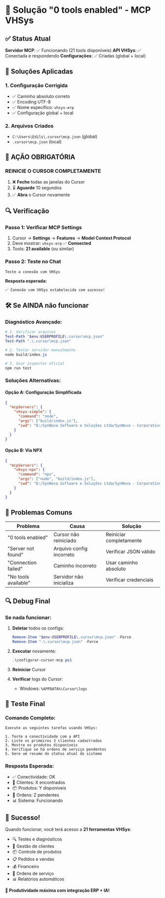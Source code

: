 # 🚨 Solução "0 tools enabled" - MCP VHSys

## ✅ Status Atual

**Servidor MCP**: ✅ Funcionando (21 tools disponíveis)
**API VHSys**: ✅ Conectada e respondendo
**Configurações**: ✅ Criadas (global + local)

## 🔧 Soluções Aplicadas

### 1. **Configuração Corrigida**
- ✅ Caminho absoluto correto
- ✅ Encoding UTF-8 
- ✅ Nome específico: `vhsys-erp`
- ✅ Configuração global + local

### 2. **Arquivos Criados**
- `C:\Users\Edils\.cursor\mcp.json` (global)
- `.cursor\mcp.json` (local)

## 🔄 AÇÃO OBRIGATÓRIA

### **REINICIE O CURSOR COMPLETAMENTE**

1. ❌ **Feche** todas as janelas do Cursor
2. ⏳ **Aguarde** 10 segundos
3. ✅ **Abra** o Cursor novamente

## 🔍 Verificação

### **Passo 1: Verificar MCP Settings**
1. Cursor → **Settings** → **Features** → **Model Context Protocol**
2. Deve mostrar: `vhsys-erp` ✅ **Connected**
3. Tools: **21 available** (ou similar)

### **Passo 2: Teste no Chat**
```
Teste a conexão com VHSys
```

**Resposta esperada:**
```
✅ Conexão com VHSys estabelecida com sucesso!
```

## 🛠️ Se AINDA não funcionar

### **Diagnóstico Avançado:**

```powershell
# 1. Verificar arquivos
Test-Path "$env:USERPROFILE\.cursor\mcp.json"
Test-Path ".\.cursor\mcp.json"

# 2. Testar servidor manualmente
node build/index.js

# 3. Usar inspector oficial
npm run test
```

### **Soluções Alternativas:**

#### **Opção A: Configuração Simplificada**
```json
{
  "mcpServers": {
    "vhsys-simple": {
      "command": "node",
      "args": ["build/index.js"],
      "cwd": "D:/SynNova Software e Soluções Ltda/SynNova - Corporativo - Documentos/02_PRODUÇÃO/00_ERP"
    }
  }
}
```

#### **Opção B: Via NPX**
```json
{
  "mcpServers": {
    "vhsys-npx": {
      "command": "npx",
      "args": ["node", "build/index.js"],
      "cwd": "D:/SynNova Software e Soluções Ltda/SynNova - Corporativo - Documentos/02_PRODUÇÃO/00_ERP"
    }
  }
}
```

## 🎯 Problemas Comuns

| Problema | Causa | Solução |
|----------|-------|---------|
| "0 tools enabled" | Cursor não reiniciado | Reiniciar completamente |
| "Server not found" | Arquivo config incorreto | Verificar JSON válido |
| "Connection failed" | Caminho incorreto | Usar caminho absoluto |
| "No tools available" | Servidor não inicializa | Verificar credenciais |

## 🔍 Debug Final

### **Se nada funcionar:**

1. **Deletar** todos os configs:
   ```powershell
   Remove-Item "$env:USERPROFILE\.cursor\mcp.json" -Force
   Remove-Item ".\.cursor\mcp.json" -Force
   ```

2. **Executar** novamente:
   ```powershell
   .\configurar-cursor-mcp.ps1
   ```

3. **Reiniciar** Cursor

4. **Verificar** logs do Cursor:
   - Windows: `%APPDATA%\Cursor\logs`

## 📱 Teste Final

### **Comando Completo:**
```
Execute as seguintes tarefas usando VHSys:

1. Teste a conectividade com a API
2. Liste os primeiros 3 clientes cadastrados  
3. Mostre os produtos disponíveis
4. Verifique se há ordens de serviço pendentes
5. Gere um resumo do status atual do sistema
```

### **Resposta Esperada:**
- ✅ Conectividade: OK
- 👥 Clientes: X encontrados
- 📦 Produtos: Y disponíveis
- 🔧 Ordens: Z pendentes
- 📊 Sistema: Funcionando

## 🎉 Sucesso!

Quando funcionar, você terá acesso a **21 ferramentas VHSys**:

- 🔍 Testes e diagnósticos
- 👥 Gestão de clientes
- 📦 Controle de produtos
- 📋 Pedidos e vendas
- 💰 Financeiro
- 🔧 Ordens de serviço
- 📊 Relatórios automáticos

**🚀 Produtividade máxima com integração ERP + IA!** 